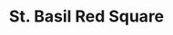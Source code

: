 ---
title: St. Basil Red Square 
tags: john
image: /files/john/St_Basil_2000.jpg
imageBase: St_Basil
alt: Exterior of St. Basil's cathedral on Red Square in Moscow.  
location: Moscow, Russia
camera: Minolta X370
orientation: portrait
metaDescription: Exterior of St. Basil's cathedral on Red Square in Moscow. 
---